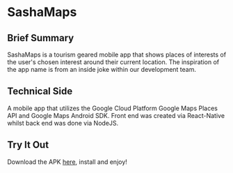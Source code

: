 # SashaMaps

## Brief Summary
SashaMaps is a tourism geared mobile app that shows places of interests of the user's chosen interest around their current location.
The inspiration of the app name is from an inside joke within our development team.

## Technical Side
A mobile app that utilizes the Google Cloud Platform Google Maps Places API and Google Maps Android SDK. Front end was created via React-Native whilst back end was done via NodeJS.

## Try It Out
Download the APK [here](https://drive.google.com/file/d/14Uza-w_TfF1T2uza7sobXkjWdysUfAja/view?usp=sharing), install and enjoy!

